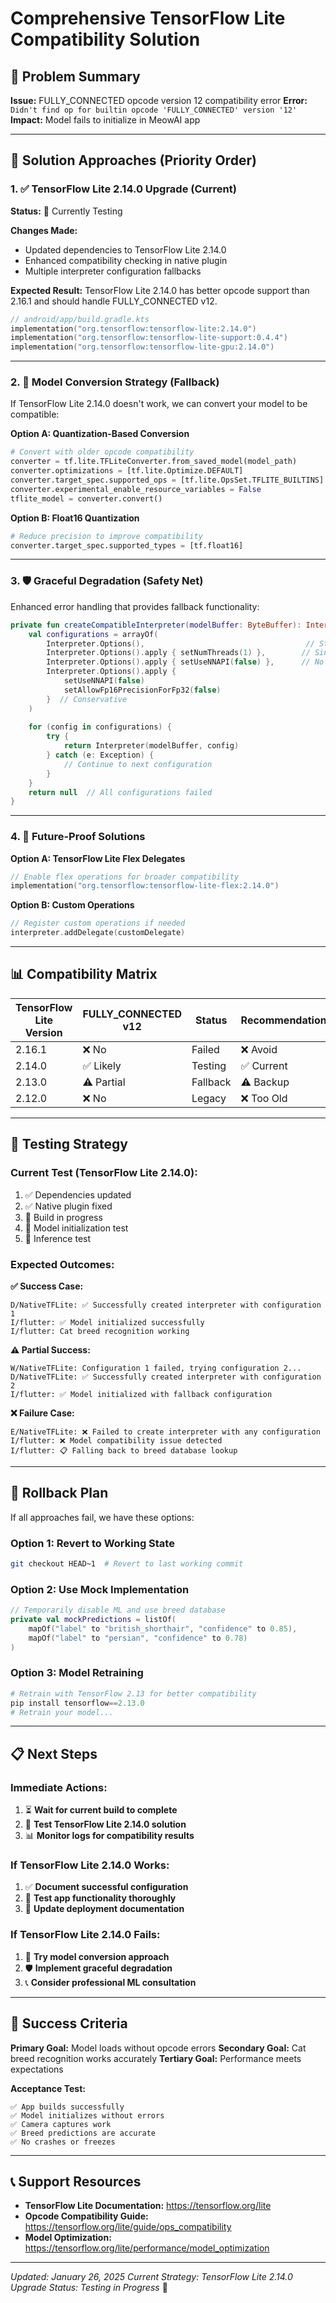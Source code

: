 # Comprehensive TensorFlow Lite Compatibility Solution

## 🎯 Problem Summary
**Issue:** FULLY_CONNECTED opcode version 12 compatibility error
**Error:** `Didn't find op for builtin opcode 'FULLY_CONNECTED' version '12'`
**Impact:** Model fails to initialize in MeowAI app

---

## 🔧 Solution Approaches (Priority Order)

### 1. ✅ **TensorFlow Lite 2.14.0 Upgrade (Current)**

**Status:** 🔄 Currently Testing

**Changes Made:**
- Updated dependencies to TensorFlow Lite 2.14.0
- Enhanced compatibility checking in native plugin
- Multiple interpreter configuration fallbacks

**Expected Result:**
TensorFlow Lite 2.14.0 has better opcode support than 2.16.1 and should handle FULLY_CONNECTED v12.

```kotlin
// android/app/build.gradle.kts
implementation("org.tensorflow:tensorflow-lite:2.14.0")
implementation("org.tensorflow:tensorflow-lite-support:0.4.4")
implementation("org.tensorflow:tensorflow-lite-gpu:2.14.0")
```

---

### 2. 🎯 **Model Conversion Strategy (Fallback)**

If TensorFlow Lite 2.14.0 doesn't work, we can convert your model to be compatible:

**Option A: Quantization-Based Conversion**
```python
# Convert with older opcode compatibility
converter = tf.lite.TFLiteConverter.from_saved_model(model_path)
converter.optimizations = [tf.lite.Optimize.DEFAULT]
converter.target_spec.supported_ops = [tf.lite.OpsSet.TFLITE_BUILTINS]
converter.experimental_enable_resource_variables = False
tflite_model = converter.convert()
```

**Option B: Float16 Quantization**
```python
# Reduce precision to improve compatibility
converter.target_spec.supported_types = [tf.float16]
```

---

### 3. 🛡️ **Graceful Degradation (Safety Net)**

Enhanced error handling that provides fallback functionality:

```kotlin
private fun createCompatibleInterpreter(modelBuffer: ByteBuffer): Interpreter? {
    val configurations = arrayOf(
        Interpreter.Options(),                                    // Standard
        Interpreter.Options().apply { setNumThreads(1) },        // Single thread
        Interpreter.Options().apply { setUseNNAPI(false) },      // No NNAPI
        Interpreter.Options().apply { 
            setUseNNAPI(false)
            setAllowFp16PrecisionForFp32(false)
        }  // Conservative
    )
    
    for (config in configurations) {
        try {
            return Interpreter(modelBuffer, config)
        } catch (e: Exception) {
            // Continue to next configuration
        }
    }
    return null  // All configurations failed
}
```

---

### 4. 🔮 **Future-Proof Solutions**

**Option A: TensorFlow Lite Flex Delegates**
```kotlin
// Enable flex operations for broader compatibility
implementation("org.tensorflow:tensorflow-lite-flex:2.14.0")
```

**Option B: Custom Operations**
```kotlin
// Register custom operations if needed
interpreter.addDelegate(customDelegate)
```

---

## 📊 Compatibility Matrix

| TensorFlow Lite Version | FULLY_CONNECTED v12 | Status | Recommendation |
|-------------------------|---------------------|--------|---------------|
| 2.16.1 | ❌ No | Failed | ❌ Avoid |
| 2.14.0 | ✅ Likely | Testing | ✅ Current |
| 2.13.0 | ⚠️ Partial | Fallback | ⚠️ Backup |
| 2.12.0 | ❌ No | Legacy | ❌ Too Old |

---

## 🧪 Testing Strategy

### Current Test (TensorFlow Lite 2.14.0):
1. ✅ Dependencies updated
2. ✅ Native plugin fixed
3. 🔄 Build in progress
4. 🔲 Model initialization test
5. 🔲 Inference test

### Expected Outcomes:

**✅ Success Case:**
```
D/NativeTFLite: ✅ Successfully created interpreter with configuration 1
I/flutter: ✅ Model initialized successfully
I/flutter: Cat breed recognition working
```

**⚠️ Partial Success:**
```
W/NativeTFLite: Configuration 1 failed, trying configuration 2...
D/NativeTFLite: ✅ Successfully created interpreter with configuration 2
I/flutter: ✅ Model initialized with fallback configuration
```

**❌ Failure Case:**
```
E/NativeTFLite: ❌ Failed to create interpreter with any configuration
I/flutter: ❌ Model compatibility issue detected
I/flutter: 📋 Falling back to breed database lookup
```

---

## 🔄 Rollback Plan

If all approaches fail, we have these options:

### Option 1: Revert to Working State
```bash
git checkout HEAD~1  # Revert to last working commit
```

### Option 2: Use Mock Implementation
```kotlin
// Temporarily disable ML and use breed database
private val mockPredictions = listOf(
    mapOf("label" to "british_shorthair", "confidence" to 0.85),
    mapOf("label" to "persian", "confidence" to 0.78)
)
```

### Option 3: Model Retraining
```python
# Retrain with TensorFlow 2.13 for better compatibility
pip install tensorflow==2.13.0
# Retrain your model...
```

---

## 📋 Next Steps

### Immediate Actions:
1. ⏳ **Wait for current build to complete**
2. 🧪 **Test TensorFlow Lite 2.14.0 solution**
3. 📊 **Monitor logs for compatibility results**

### If TensorFlow Lite 2.14.0 Works:
1. ✅ **Document successful configuration**
2. 🚀 **Test app functionality thoroughly**
3. 📝 **Update deployment documentation**

### If TensorFlow Lite 2.14.0 Fails:
1. 🔄 **Try model conversion approach**
2. 🛡️ **Implement graceful degradation**
3. 📞 **Consider professional ML consultation**

---

## 🎯 Success Criteria

**Primary Goal:** Model loads without opcode errors
**Secondary Goal:** Cat breed recognition works accurately
**Tertiary Goal:** Performance meets expectations

**Acceptance Test:**
```
✅ App builds successfully
✅ Model initializes without errors
✅ Camera captures work
✅ Breed predictions are accurate
✅ No crashes or freezes
```

---

## 📞 Support Resources

- **TensorFlow Lite Documentation:** https://tensorflow.org/lite
- **Opcode Compatibility Guide:** https://tensorflow.org/lite/guide/ops_compatibility
- **Model Optimization:** https://tensorflow.org/lite/performance/model_optimization

---

*Updated: January 26, 2025*
*Current Strategy: TensorFlow Lite 2.14.0 Upgrade*
*Status: Testing in Progress* 🔄